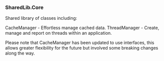 ﻿### SharedLib.Core

Shared library of classes including:

CacheManager - Effortless manage cached data.
ThreadManager - Create, manage and report on threads within an application.

Please note that CacheManager has been updated to use interfaces, this allows greater flexibility for the future but involved some breaking changes along the way.  